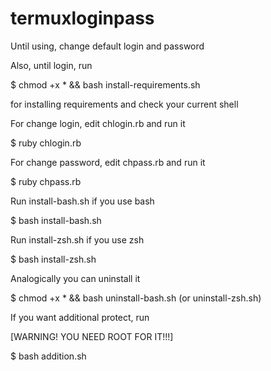 # termuxloginpass

Until using, change default login and password

Also, until login, run

$ chmod +x * && bash install-requirements.sh

for installing requirements and check your current shell

For change login, edit chlogin.rb and run it

$ ruby chlogin.rb

For change password, edit chpass.rb and run it

$ ruby chpass.rb

Run install-bash.sh if you use bash

$ bash install-bash.sh

Run install-zsh.sh if you use zsh

$ bash install-zsh.sh

Analogically you can uninstall it

$ chmod +x * && bash uninstall-bash.sh (or uninstall-zsh.sh)

If you want additional protect, run

[WARNING! YOU NEED ROOT FOR IT!!!]

$ bash addition.sh
